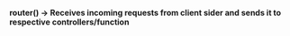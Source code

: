 **router() -> Receives incoming requests from client sider and sends it to respective controllers/function**
